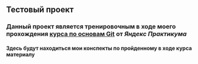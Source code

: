 ## Тестовый проект

### Данный проект является тренировочным в ходе моего прохождения [курса по основам Git](https://practicum.yandex.ru/git-basics/) от *Яндекс Практикума*

#### Здесь будут находиться мои конспекты по пройденному в ходе курса материалу
